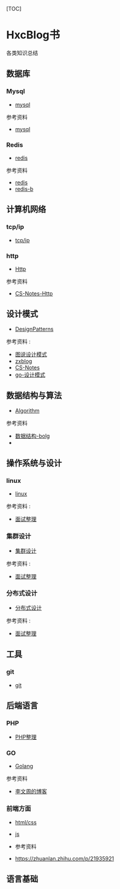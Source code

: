 [TOC]

# HxcBlog书

各类知识总结

## 数据库

### Mysql

- [mysql](Database/Mysql/mysql.md)

参考资料

- [mysql](https://github.com/CyC2018/CS-Notes)

### Redis

- [redis](Database/Redis/redis.md)

参考资料

- [redis](https://github.com/CyC2018/CS-Notes)
- [redis-b](https://blog.csdn.net/itcats_cn/article/details/82391719)


## 计算机网络

### tcp/ip

- [tcp/ip](Network/TcpIp/tcpip.md)

### http

- [Http](Network/Http/http.md)

参考资料

- [CS-Notes-Http](https://github.com/CyC2018/CS-Notes/blob/master/notes/HTTP.md)

## 设计模式

- [DesignPatterns](DesignPatterns/designPatterns.md)

参考资料 :

- [图说设计模式](https://design-patterns.readthedocs.io/zh_CN/latest/)
- [zxblog](https://github.com/huangxinchun/ZXBlog/tree/master/Other/DesignPatterns)
- [CS-Notes](https://github.com/CyC2018/CS-Notes/blob/master/notes/%E8%AE%BE%E8%AE%A1%E6%A8%A1%E5%BC%8F%20-%20%E7%9B%AE%E5%BD%95.md)
- [go-设计模式](https://github.com/senghoo/golang-design-pattern)

## 数据结构与算法

- [Algorithm](Algorithm/algorithm.md)

参考资料

- [数据结构-bolg](https://blog.csdn.net/csdn_aiyang/article/details/84837553#%E7%AC%AC1%E8%8A%82%EF%BC%9A%E6%95%B0%E6%8D%AE%E7%BB%93%E6%9E%84%E6%A6%82%E8%BF%B0)
- []()

## 操作系统与设计

### linux
- [linux](OperatingSystem/Linux/linux.md)

参考资料 :

- [面试整理](https://github.com/CyC2018/CS-Notes/blob/master/notes/Linux.md#%E4%B9%9D%E6%AD%A3%E5%88%99%E8%A1%A8%E8%BE%BE%E5%BC%8F)

### 集群设计
- [集群设计](OperatingSystem/Distributed/distributed.md)

参考资料 :

- [面试整理](https://github.com/CyC2018/CS-Notes/blob/master/notes/Linux.md#%E4%B9%9D%E6%AD%A3%E5%88%99%E8%A1%A8%E8%BE%BE%E5%BC%8F)

### 分布式设计
- [分布式设计](OperatingSystem/Colony/colony.md)

参考资料 :

- [面试整理](https://github.com/CyC2018/CS-Notes/blob/master/notes/%E5%88%86%E5%B8%83%E5%BC%8F.md#%E4%BA%94paxos)

## 工具

### git

- [git](Tools/Git/git.md)

## 后端语言

### PHP

- [PHP整理](Language/Php/php.md)

### GO

- [Golang](Language/Golang/golang.md)

参考资料
- [李文周的博客 ](https://www.liwenzhou.com/posts/Go/13_reflect/)

### 前端方面

- [html/css](Frontend)
- [js]()

- 参考资料
- https://zhuanlan.zhihu.com/p/21935921

## 语言基础